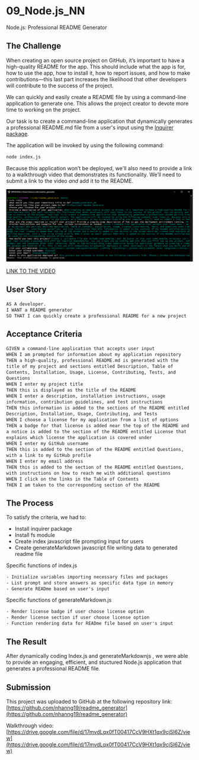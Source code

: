 # 09_Node.js_NN
Node.js: Professional README Generator

## The Challenge
When creating an open source project on GitHub, it’s important to have a high-quality README for the app. This should include what the app is for, how to use the app, how to install it, how to report issues, and how to make contributions&mdash;this last part increases the likelihood that other developers will contribute to the success of the project. 

We can quickly and easily create a README file by using a command-line application to generate one. This allows the project creator to devote more time to working on the project.

Our task is to create a command-line application that dynamically generates a professional README.md file from a user's input using the [Inquirer package](https://www.npmjs.com/package/inquirer/v/8.2.4).

The application will be invoked by using the following command:

```bash
node index.js
```

Because this application won’t be deployed, we'll also need to provide a link to a walkthrough video that demonstrates its functionality. We’ll need to submit a link to the video _and_ add it to the README.

![](./assets/front.PNG)

[LINK TO THE VIDEO](https://drive.google.com/file/d/17mvdLqx0fT00417CcV9HXt1qx9cjSI6Z/view)


## User Story

```
AS A developer.
I WANT a README generator
SO THAT I can quickly create a professional README for a new project
```

## Acceptance Criteria

```
GIVEN a command-line application that accepts user input
WHEN I am prompted for information about my application repository
THEN a high-quality, professional README.md is generated with the title of my project and sections entitled Description, Table of Contents, Installation, Usage, License, Contributing, Tests, and Questions
WHEN I enter my project title
THEN this is displayed as the title of the README
WHEN I enter a description, installation instructions, usage information, contribution guidelines, and test instructions
THEN this information is added to the sections of the README entitled Description, Installation, Usage, Contributing, and Tests
WHEN I choose a license for my application from a list of options
THEN a badge for that license is added near the top of the README and a notice is added to the section of the README entitled License that explains which license the application is covered under
WHEN I enter my GitHub username
THEN this is added to the section of the README entitled Questions, with a link to my GitHub profile
WHEN I enter my email address
THEN this is added to the section of the README entitled Questions, with instructions on how to reach me with additional questions
WHEN I click on the links in the Table of Contents
THEN I am taken to the corresponding section of the README
``` 

## The Process
To satisfy the criteria, we had to:
- Install inquirer package
- Install fs module
- Create index javascript file prompting input for users
- Create generateMarkdown javascript file writing data to generated readme file

Specific functions of index.js

```
- Initialize variables importing necessary files and packages
- List prompt and store answers as specific data type in memory
- Generate READme based on user's input
```

Specific functions of generateMarkdown.js

```
- Render license badge if user choose license option
- Render license section if user choose license option
- Function rendering data for READme file based on user's input
```

## The Result
After dynamically coding Index.js and generateMarkdownjs , we were able to provide an engaging, efficient, and stuctured Node.js application that generates a professional README file.

## Submission
This project was uploaded to GitHub at the following repository link:
[https://github.com/nhanng19/readme_generator](https://github.com/nhanng19/readme_generator)

Walkthrough video: [https://drive.google.com/file/d/17mvdLqx0fT00417CcV9HXt1qx9cjSI6Z/view](https://drive.google.com/file/d/17mvdLqx0fT00417CcV9HXt1qx9cjSI6Z/view)
